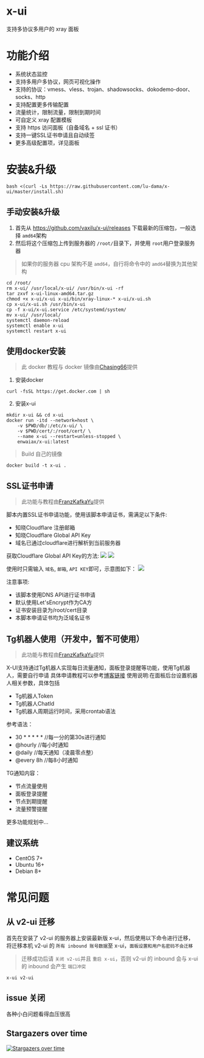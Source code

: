 # x-ui

支持多协议多用户的 xray 面板

# 功能介绍

- 系统状态监控
- 支持多用户多协议，网页可视化操作
- 支持的协议：vmess、vless、trojan、shadowsocks、dokodemo-door、socks、http
- 支持配置更多传输配置
- 流量统计，限制流量，限制到期时间
- 可自定义 xray 配置模板
- 支持 https 访问面板（自备域名 + ssl 证书）
- 支持一键SSL证书申请且自动续签
- 更多高级配置项，详见面板

# 安装&升级

```
bash <(curl -Ls https://raw.githubusercontent.com/lu-dama/x-ui/master/install.sh)
```

## 手动安装&升级

1. 首先从 https://github.com/vaxilu/x-ui/releases 下载最新的压缩包，一般选择 `amd64`架构
2. 然后将这个压缩包上传到服务器的 `/root/`目录下，并使用 `root`用户登录服务器

> 如果你的服务器 cpu 架构不是 `amd64`，自行将命令中的 `amd64`替换为其他架构

```
cd /root/
rm x-ui/ /usr/local/x-ui/ /usr/bin/x-ui -rf
tar zxvf x-ui-linux-amd64.tar.gz
chmod +x x-ui/x-ui x-ui/bin/xray-linux-* x-ui/x-ui.sh
cp x-ui/x-ui.sh /usr/bin/x-ui
cp -f x-ui/x-ui.service /etc/systemd/system/
mv x-ui/ /usr/local/
systemctl daemon-reload
systemctl enable x-ui
systemctl restart x-ui
```

## 使用docker安装

> 此 docker 教程与 docker 镜像由[Chasing66](https://github.com/Chasing66)提供

1. 安装docker

```shell
curl -fsSL https://get.docker.com | sh
```

2. 安装x-ui

```shell
mkdir x-ui && cd x-ui
docker run -itd --network=host \
    -v $PWD/db/:/etc/x-ui/ \
    -v $PWD/cert/:/root/cert/ \
    --name x-ui --restart=unless-stopped \
    enwaiax/x-ui:latest
```

> Build 自己的镜像

```shell
docker build -t x-ui .
```

## SSL证书申请

> 此功能与教程由[FranzKafkaYu](https://github.com/FranzKafkaYu)提供

脚本内置SSL证书申请功能，使用该脚本申请证书，需满足以下条件:

- 知晓Cloudflare 注册邮箱
- 知晓Cloudflare Global API Key
- 域名已通过cloudflare进行解析到当前服务器

获取Cloudflare Global API Key的方法:
    ![](media/bda84fbc2ede834deaba1c173a932223.png)
    ![](media/d13ffd6a73f938d1037d0708e31433bf.png)

使用时只需输入 `域名`, `邮箱`, `API KEY`即可，示意图如下：
        ![](media/2022-04-04_141259.png)

注意事项:

- 该脚本使用DNS API进行证书申请
- 默认使用Let'sEncrypt作为CA方
- 证书安装目录为/root/cert目录
- 本脚本申请证书均为泛域名证书

## Tg机器人使用（开发中，暂不可使用）

> 此功能与教程由[FranzKafkaYu](https://github.com/FranzKafkaYu)提供

X-UI支持通过Tg机器人实现每日流量通知，面板登录提醒等功能，使用Tg机器人，需要自行申请
具体申请教程可以参考[博客链接](https://coderfan.net/how-to-use-telegram-bot-to-alarm-you-when-someone-login-into-your-vps.html)
使用说明:在面板后台设置机器人相关参数，具体包括

- Tg机器人Token
- Tg机器人ChatId
- Tg机器人周期运行时间，采用crontab语法  

参考语法：
- 30 * * * * * //每一分的第30s进行通知
- @hourly      //每小时通知
- @daily       //每天通知（凌晨零点整）
- @every 8h    //每8小时通知  

TG通知内容：
- 节点流量使用
- 面板登录提醒
- 节点到期提醒
- 流量预警提醒  

更多功能规划中...
## 建议系统

- CentOS 7+
- Ubuntu 16+
- Debian 8+

# 常见问题

## 从 v2-ui 迁移

首先在安装了 v2-ui 的服务器上安装最新版 x-ui，然后使用以下命令进行迁移，将迁移本机 v2-ui 的 `所有 inbound 账号数据`至 x-ui，`面板设置和用户名密码不会迁移`

> 迁移成功后请 `关闭 v2-ui`并且 `重启 x-ui`，否则 v2-ui 的 inbound 会与 x-ui 的 inbound 会产生 `端口冲突`

```
x-ui v2-ui
```

## issue 关闭

各种小白问题看得血压很高

## Stargazers over time

[![Stargazers over time](https://starchart.cc/vaxilu/x-ui.svg)](https://starchart.cc/vaxilu/x-ui)

